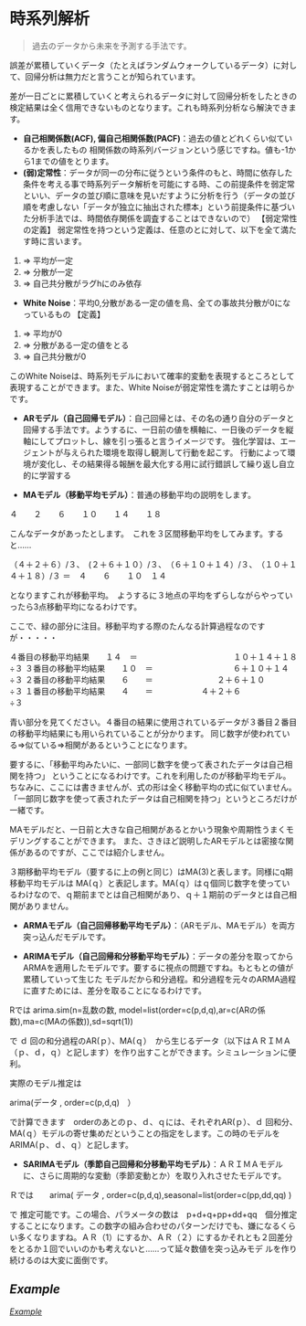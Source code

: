 # 時系列解析

> 過去のデータから未来を予測する手法です。

誤差が累積していくデータ（たとえばランダムウォークしているデータ）に対して、回帰分析は無力だと言うことが知られています。

差が一日ごとに累積していくと考えられるデータに対して回帰分析をしたときの検定結果は全く信用できないものとなります。これも時系列分析なら解決できます。

- **自己相関係数(ACF), 偏自己相関係数(PACF)**：過去の値とどれくらい似ているかを表したもの
相関係数の時系列バージョンという感じですね。値も-1から1までの値をとります。
- **(弱)定常性**：データが同一の分布に従うという条件のもと、時間に依存した条件を考える事で時系列データ解析を可能にする時、この前提条件を弱定常といい、データの並び順に意味を見いだすように分析を行う（データの並び順を考慮しない「データが独立に抽出された標本」という前提条件に基づいた分析手法では、時間依存関係を調査することはできないので）
【弱定常性の定義】
弱定常性を持つという定義は、任意のとに対して、以下を全て満たす時に言います。

1. => 平均が一定
1. => 分散が一定
1. => 自己共分散がラグhにのみ依存

- **White Noise**：平均0,分散がある一定の値を鳥、全ての事故共分散が0になっているもの
【定義】

1. => 平均が0
1. => 分散がある一定の値をとる
1. => 自己共分散が0

このWhite Noiseは、時系列モデルにおいて確率的変動を表現するところとして表現することができます。また、White Noiseが弱定常性を満たすことは明らかです。

- **ARモデル（自己回帰モデル）**：自己回帰とは、その名の通り自分のデータと回帰する手法です。ようするに、一日前の値を横軸に、一日後のデータを縦軸にしてプロットし、線を引っ張ると言うイメージです。
強化学習は、エージェントが与えられた環境を取得し観測して行動を起こす。
行動によって環境が変化し、その結果得る報酬を最大化する用に試行錯誤して繰り返し自立的に学習する


- **MAモデル（移動平均モデル）**：普通の移動平均の説明をします。

４　　２　　６　　１０　　１４　　１８

こんなデータがあったとします。　これを３区間移動平均をしてみます。すると……

（４＋２＋６）/３、　(２＋６＋１０）/３、　（６＋１０＋１４）/３、　（１０＋１４＋１８）/３
＝　４　　６　　１０　１４

となりますこれが移動平均。　ようするに３地点の平均をずらしながらやっていったら3点移動平均になるわけです。

ここで、緑の部分に注目。移動平均する際のたんなる計算過程なのですが・・・・・

４番目の移動平均結果　　１４　＝　　　　　　　　　　　　１０＋１４＋１８　　　　　　 ÷３
３番目の移動平均結果　　１０　＝　　　　　　　　　　６＋１０＋１４　　　　　　　　 　÷３
２番目の移動平均結果　　６　　＝　　　　　　　　２＋６＋１０　　　　　　　　　　　　 ÷３
１番目の移動平均結果　　４　　＝　　　　　　４＋２＋６　　　　　　　　　　　　　　　 ÷３

青い部分を見てください。４番目の結果に使用されているデータが３番目２番目の移動平均結果にも用いられていることが分かります。
同じ数字が使われている⇒似ている⇒相関があるということになります。

要するに、「移動平均みたいに、一部同じ数字を使って表されたデータは自己相関を持つ」 ということになるわけです。これを利用したのが移動平均モデル。
ちなみに、ここには書きませんが、式の形は全く移動平均の式に似ていません。「一部同じ数字を使って表されたデータは自己相関を持つ」というところだけが一緒です。

MAモデルだと、一日前と大きな自己相関があるとかいう現象や周期性うまくモデリングすることができます。
また、さきほど説明したARモデルとは密接な関係があるのですが、ここでは紹介しません。

３期移動平均モデル（要するに上の例と同じ）はMA(3)と表します。同様にq期移動平均モデルは
MA(ｑ）と表記します。MA(ｑ）はｑ個同じ数字を使っているわけなので、ｑ期前までとは自己相関があり、ｑ＋１期前のデータとは自己相関がありません。

- **ARMAモデル（自己回帰移動平均モデル）**：（ARモデル、MAモデル）を両方突っ込んだモデルです。

- **ARIMAモデル（自己回帰和分移動平均モデル）**：データの差分を取ってからARMAを適用したモデルです。要するに視点の問題ですね。もともとの値が累積していって生じた モデルだから和分過程。和分過程を元々のARMA過程に直すためには、差分を取ることになるわけです。

Rでは
arima.sim(n=乱数の数, model=list(order=c(p,d,q),ar=c(ARの係数),ma=c(MAの係数)),sd=sqrt(1))

で ｄ 回の和分過程のAR(ｐ）、MA(ｑ）　から生じるデータ（以下はＡＲＩＭＡ（ｐ、ｄ，ｑ）と記します）を作り出すことができます。シミュレーションに便 利。

実際のモデル推定は

arima(データ , order=c(p,d,q)　）

で計算できます　orderのあとのｐ、ｄ、ｑには、それぞれAR(ｐ）、ｄ 回和分、MA(ｑ）モデルの寄せ集めだということの指定をします。この時のモデルをARIMA(ｐ、ｄ、ｑ）と記します。

- **SARIMAモデル（季節自己回帰和分移動平均モデル）**：ＡＲＩＭＡモデルに、さらに周期的な変動（季節変動とか）を取り入れさせたモデルです。

Ｒでは　　arima( データ , order=c(p,d,q),seasonal=list(order=c(pp,dd,qq) )

で 推定可能です。この場合、パラメータの数は　p+d+q+pp+dd+qq　個分推定することになります。この数字の組み合わせのパターンだけでも、嫌になるくらい多くなりますね。ＡＲ（1）にするか、ＡＲ（２）にするかそれとも２回差分をとるか１回でいいのかも考えないと……って延々数値を突っ込みモデ ルを作り続けるのは大変に面倒です。



## $Example$

[$Example$](./timeseries/timeseries.md)